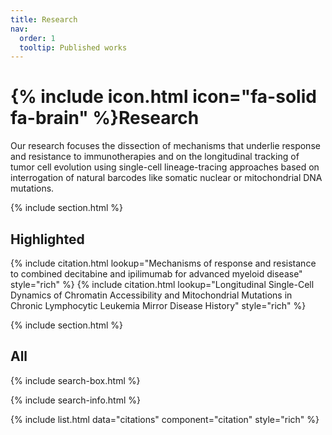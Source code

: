 ```yaml
---
title: Research
nav:
  order: 1
  tooltip: Published works
---
```


# {% include icon.html icon="fa-solid fa-brain" %}Research

Our research focuses the dissection of mechanisms that underlie response and resistance to 
immunotherapies and on the longitudinal tracking of tumor cell evolution using single-cell
lineage-tracing approaches based on interrogation of natural barcodes like somatic nuclear 
or mitochondrial DNA mutations.

{% include section.html %}

## Highlighted

{% include citation.html lookup="Mechanisms of response and resistance to combined decitabine and ipilimumab for advanced myeloid disease" style="rich" %}
{% include citation.html lookup="Longitudinal Single-Cell Dynamics of Chromatin Accessibility and Mitochondrial Mutations in Chronic Lymphocytic Leukemia Mirror Disease History" style="rich" %}

{% include section.html %}

## All

{% include search-box.html %}

{% include search-info.html %}

{% include list.html data="citations" component="citation" style="rich" %}
